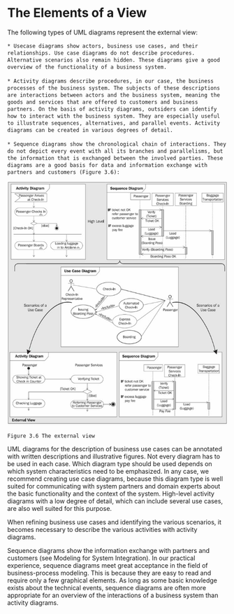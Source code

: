 # The Elements of a View

The following types of UML diagrams represent the external view:

	* Usecase diagrams show actors, business use cases, and their relationships. Use case diagrams do not describe procedures. Alternative scenarios also remain hidden. These diagrams give a good overview of the functionality of a business system.

	* Activity diagrams describe procedures, in our case, the business processes of the business system. The subjects of these descriptions are interactions between actors and the business system, meaning the goods and services that are offered to customers and business partners. On the basis of activity diagrams, outsiders can identify how to interact with the business system. They are especially useful to illustrate sequences, alternatives, and parallel events. Activity diagrams can be created in various degrees of detail.

	* Sequence diagrams show the chronological chain of interactions. They do not depict every event with all its branches and parallelisms, but the information that is exchanged between the involved parties. These diagrams are a good basis for data and information exchange with partners and customers (Figure 3.6):
	
![External_View](images/External_View.jpg)

	Figure 3.6 The external view
	
UML diagrams for the description of business use cases can be annotated with written descriptions and illustrative figures. Not every diagram has to be used in each case. Which diagram type should be used depends on which system characteristics need to be emphasized. In any case, we recommend creating use case diagrams, because this diagram type is well suited for communicating with system partners and domain experts about the basic functionality and the context of the system. High-level activity diagrams with a low degree of detail, which can include several use cases, are also well suited for this purpose.

When refining business use cases and identifying the various scenarios, it becomes necessary to describe the various activities with activity diagrams.

Sequence diagrams show the information exchange with partners and customers (see Modeling for System Integration). In our practical experience, sequence diagrams meet great acceptance in the field of business-process modeling. This is because they are easy to read and require only a few graphical elements. As long as some basic knowledge exists about the technical events, sequence diagrams are often more appropriate for an overview of the interactions of a business system than activity diagrams.


